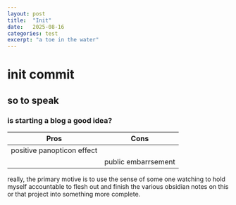 ```yaml
---
layout: post
title:  "Init"
date:   2025-08-16
categories: test
excerpt: "a toe in the water"
---
```


# init commit
## so to speak

### is starting a blog a good idea?

|Pros            |Cons            |
|----------------|----------------|
| positive panopticon effect ||
||public embarrsement |

really, the primary motive is to use the sense of some one watching to hold
myself accountable to flesh out and finish the various obsidian notes on this
or that project into something more complete.

